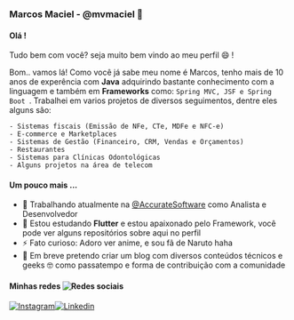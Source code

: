 ### Marcos Maciel - @mvmaciel 👋

#### Olá !

Tudo bem com você? seja muito bem vindo ao meu perfil 😄 ! 

Bom.. vamos lá! Como você já sabe meu nome é Marcos, tenho mais de 10 anos de experência com **Java** adquirindo bastante conhecimento com a linguagem e também em **Frameworks** como: `Spring MVC, JSF e Spring Boot `. Trabalhei em varios projetos de diversos seguimentos, dentre eles alguns são: 
```
- Sistemas fiscais (Emissão de NFe, CTe, MDFe e NFC-e)
- E-commerce e Marketplaces
- Sistemas de Gestão (Financeiro, CRM, Vendas e Orçamentos)
- Restaurantes
- Sistemas para Clínicas Odontológicas
- Alguns projetos na área de telecom
```
[@AccurateSoftware]: <https://accurate.com.br/>
#### Um pouco mais ...
- 🔭 Trabalhando atualmente na [@AccurateSoftware] como Analista e Desenvolvedor
- 🌱 Estou estudando **Flutter** e estou apaixonado pelo Framework, você pode ver alguns repositórios sobre aqui no perfil
- ⚡ Fato curioso: Adoro ver anime, e sou fã de Naruto haha
- 💬 Em breve pretendo criar um blog com diversos conteúdos técnicos e geeks 🤓 como passatempo e forma de contribuição com a comunidade


#### Minhas redes ![Redes sociais](https://img.icons8.com/dusk/25/000000/mobile-social-networking.png)
[![Instagram](https://img.icons8.com/cute-clipart/50/000000/instagram-new.png)](instagram.com/marcosmacieel)[![Linkedin](https://img.icons8.com/fluent/50/000000/linkedin.png)](https://www.linkedin.com/in/marcosmacieel/)
